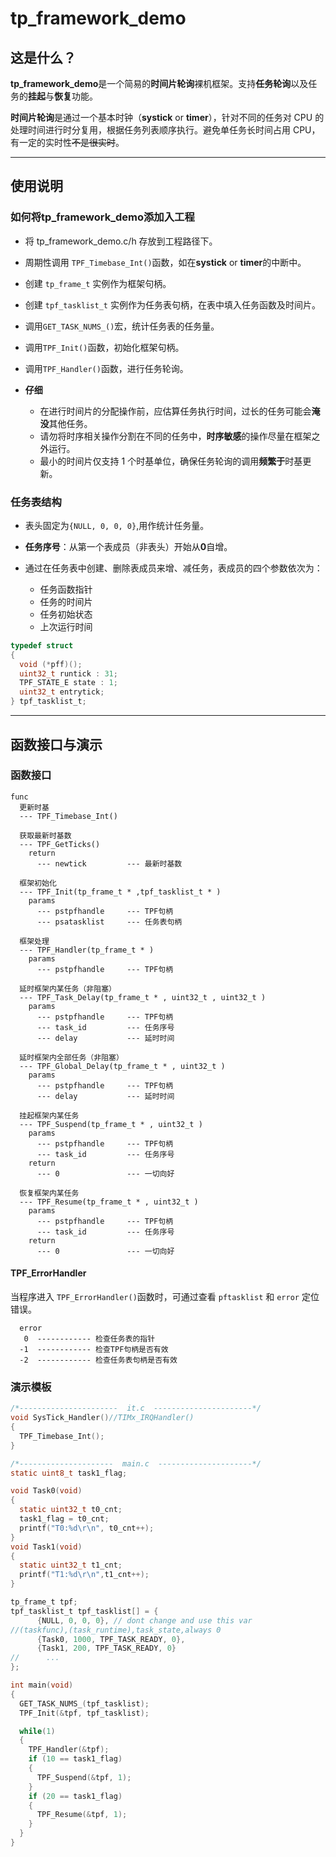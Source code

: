 # tp_framework_demo

## 这是什么？

**tp_framework_demo**是一个简易的**时间片轮询**裸机框架。支持**任务轮询**以及任务的**挂起**与**恢复**功能。

**时间片轮询**是通过一个基本时钟（**systick** or **timer**），针对不同的任务对 CPU 的处理时间进行时分复用，根据任务列表顺序执行。避免单任务长时间占用 CPU，有一定的实时性~~不是很实时~~。

---

## 使用说明

### 如何将**tp_framework_demo**添加入工程

- 将 tp_framework_demo.c/h 存放到工程路径下。

- 周期性调用 `TPF_Timebase_Int()`函数，如在**systick** or **timer**的中断中。

- 创建 `tp_frame_t` 实例作为框架句柄。

- 创建 `tpf_tasklist_t` 实例作为任务表句柄，在表中填入任务函数及时间片。

- 调用`GET_TASK_NUMS_()`宏，统计任务表的任务量。

- 调用`TPF_Init()`函数，初始化框架句柄。

- 调用`TPF_Handler()`函数，进行任务轮询。

- **仔细**
  - 在进行时间片的分配操作前，应估算任务执行时间，过长的任务可能会**淹没**其他任务。
  - 请勿将时序相关操作分割在不同的任务中，**时序敏感**的操作尽量在框架之外运行。
  - 最小的时间片仅支持 1 个时基单位，确保任务轮询的调用**频繁于**时基更新。

### 任务表结构

- 表头固定为`{NULL, 0, 0, 0}`,用作统计任务量。

- **任务序号**：从第一个表成员（非表头）开始从**0**自增。

- 通过在任务表中创建、删除表成员来增、减任务，表成员的四个参数依次为：
  - 任务函数指针
  - 任务的时间片
  - 任务初始状态
  - 上次运行时间

```c
typedef struct
{
  void (*pff)();
  uint32_t runtick : 31;
  TPF_STATE_E state : 1;
  uint32_t entrytick;
} tpf_tasklist_t;
```

---

## 函数接口与演示

### 函数接口

```
func
  更新时基
  --- TPF_Timebase_Int()

  获取最新时基数
  --- TPF_GetTicks()
    return
      --- newtick         --- 最新时基数

  框架初始化
  --- TPF_Init(tp_frame_t * ,tpf_tasklist_t * )
    params
      --- pstpfhandle     --- TPF句柄
      --- psatasklist     --- 任务表句柄

  框架处理
  --- TPF_Handler(tp_frame_t * )
    params
      --- pstpfhandle     --- TPF句柄

  延时框架内某任务（非阻塞）
  --- TPF_Task_Delay(tp_frame_t * , uint32_t , uint32_t )
    params
      --- pstpfhandle     --- TPF句柄
      --- task_id         --- 任务序号
      --- delay           --- 延时时间

  延时框架内全部任务（非阻塞）
  --- TPF_Global_Delay(tp_frame_t * , uint32_t )
    params
      --- pstpfhandle     --- TPF句柄
      --- delay           --- 延时时间

  挂起框架内某任务
  --- TPF_Suspend(tp_frame_t * , uint32_t )
    params
      --- pstpfhandle     --- TPF句柄
      --- task_id         --- 任务序号
    return
      --- 0               --- 一切向好

  恢复框架内某任务
  --- TPF_Resume(tp_frame_t * , uint32_t )
    params
      --- pstpfhandle     --- TPF句柄
      --- task_id         --- 任务序号
    return
      --- 0               --- 一切向好

```

#### TPF_ErrorHandler

当程序进入 `TPF_ErrorHandler()`函数时，可通过查看 `pftasklist` 和 `error` 定位错误。

```
  error
   0  ------------ 检查任务表的指针
  -1  ------------ 检查TPF句柄是否有效
  -2  ------------ 检查任务表句柄是否有效
```

### 演示模板

```C
/*----------------------  it.c  ----------------------*/
void SysTick_Handler()//TIMx_IRQHandler()
{
  TPF_Timebase_Int();
}

/*---------------------  main.c  ---------------------*/
static uint8_t task1_flag;

void Task0(void)
{
  static uint32_t t0_cnt;
  task1_flag = t0_cnt;
  printf("T0:%d\r\n", t0_cnt++);
}
void Task1(void)
{
  static uint32_t t1_cnt;
  printf("T1:%d\r\n",t1_cnt++);
}

tp_frame_t tpf;
tpf_tasklist_t tpf_tasklist[] = {
      {NULL, 0, 0, 0}, // dont change and use this var
//(taskfunc),(task_runtime),task_state,always 0
      {Task0, 1000, TPF_TASK_READY, 0},
      {Task1, 200, TPF_TASK_READY, 0}
//      ...
};

int main(void)
{
  GET_TASK_NUMS_(tpf_tasklist);
  TPF_Init(&tpf, tpf_tasklist);

  while(1)
  {
    TPF_Handler(&tpf);
    if (10 == task1_flag)
    {
      TPF_Suspend(&tpf, 1);
    }
    if (20 == task1_flag)
    {
      TPF_Resume(&tpf, 1);
    }
  }
}
```
